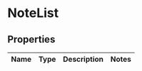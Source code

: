 
# NoteList

## Properties
Name | Type | Description | Notes
------------ | ------------- | ------------- | -------------



